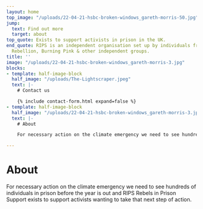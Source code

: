 ```yaml
---
layout: home
top_image: "/uploads/22-04-21-hsbc-broken-windows_gareth-morris-50.jpg"
jump:
  text: Find out more
  target: about
top_quote: Exists to support activists in prison in the UK.
end_quote: RIPS is an independent organisation set up by individuals from Extinction
  Rebellion, Burning Pink & other independent groups.
title: ''
image: "/uploads/22-04-21-hsbc-broken-windows_gareth-morris-3.jpg"
blocks:
- template: half-image-block
  half_image: "/uploads/The-Lightscraper.jpeg"
  text: |-
    # Contact us

    {% include contact-form.html expand=false %}
- template: half-image-block
  half_image: "/uploads/22-04-21-hsbc-broken-windows_gareth-morris-3.jpg"
  text: |-
    # About

    For necessary action on the climate emergency we need to see hundreds of individuals in prison before the year is out and RIPS Rebels in Prison Support exists to support activists wanting to take that next step of action.

---
```

# About

For necessary action on the climate emergency we need to see hundreds of individuals in prison before the year is out and RIPS Rebels in Prison Support exists to support activists wanting to take that next step of action.